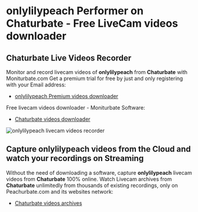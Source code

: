 # onlylilypeach Performer on Chaturbate - Free LiveCam videos downloader

## Chaturbate Live Videos Recorder

Monitor and record livecam videos of **onlylilypeach** from **Chaturbate** with Moniturbate.com
Get a premium trial for free by just and only registering with your Email address:
* [onlylilypeach Premium videos downloader](https://moniturbate.com/request-demo-licence-key.html)

Free livecam videos downloader - Moniturbate Software:
* [Chaturbate videos downloader](https://moniturbate.com/moniturbate-download-software.html)

![onlylilypeach livecam videos recorder](https://peachurnet.com/templates/moniturbate-software.png)


## Capture onlylilypeach videos from the Cloud and watch your recordings on Streaming

Without the need of downloading a software, capture **onlylilypeach** livecam videos from **Chaturbate** 100% online.
Watch Livecam archives from **Chaturbate** unlimitedly from thousands of existing recordings, only on Peachurbate.com and its websites network:
* [Chaturbate videos archives](https://peachurnet.com/)